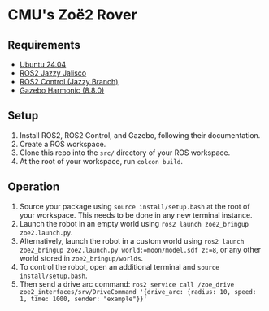 # CMU's Zoë2 Rover
## Requirements
- [Ubuntu 24.04](https://releases.ubuntu.com/jammy/)
- [ROS2 Jazzy Jalisco](https://docs.ros.org/en/jazzy/index.html)
- [ROS2 Control (Jazzy Branch)](https://control.ros.org/jazzy/index.html)
- [Gazebo Harmonic (8.8.0)](https://gazebosim.org/docs/harmonic/getstarted/)
## Setup
1. Install ROS2, ROS2 Control, and Gazebo, following their documentation.
2. Create a ROS workspace.
3. Clone this repo into the `src/` directory of your ROS workspace.
4. At the root of your workspace, run `colcon build`.
## Operation
1. Source your package using `source install/setup.bash` at the root of your workspace. This needs to be done in any new terminal instance.
2. Launch the robot in an empty world using `ros2 launch zoe2_bringup zoe2.launch.py`.
3. Alternatively, launch the robot in a custom world using `ros2 launch zoe2_bringup zoe2.launch.py world:=moon/model.sdf z:=8`, or any other world stored in `zoe2_bringup/worlds`.
4. To control the robot, open an additional terminal and `source install/setup.bash`.
5. Then send a drive arc command: `ros2 service call /zoe_drive zoe2_interfaces/srv/DriveCommand '{drive_arc: {radius: 10, speed: 1, time: 1000, sender: "example"}}'`
